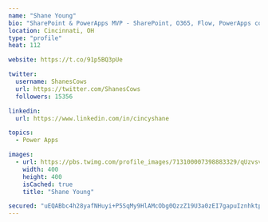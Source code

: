 ```yaml
---
name: "Shane Young"
bio: "SharePoint & PowerApps MVP - SharePoint, O365, Flow, PowerApps consulting? @PowerApps911 | Pure Snark? You found it."
location: Cincinnati, OH
type: "profile"
heat: 112

website: https://t.co/91p5BQ3pUe

twitter:
  username: ShanesCows
  url: https://twitter.com/ShanesCows
  followers: 15356

linkedin:
  url: https://www.linkedin.com/in/cincyshane

topics:
  - Power Apps

images:
  - url: https://pbs.twimg.com/profile_images/713100007398883329/qUzvsvQ3_400x400.jpg
    width: 400
    height: 400
    isCached: true
    title: "Shane Young"

secured: "uEQABbc4h28yafNHuyi+P5SqMy9HlAMcObg0QzzZ19U3a0zEI7gapuIznhktpUNJgpnPBnxNTqn4K7kxWao/t7y1PjibDhI4qDZN1QDiQbYrKzf9CkS3B8kiDsM25Ssvz4BAX/Pp8yiMrL2cz6pVs2oUnmTudSznJQjPyEWGJwNCbj6UYMS6/vayoGGsxvnC0dAI953qYMGMnas2klHKIAz5mtTNx9ex33kP/y+SOrzNzADr8+reRqwiatsYjgiY2AL+6uk0MTEus547m/Uw+HsK5nGNDZp9IYsKx4rmXLfSYHjzyt0lGKIT5qCNwN3wLHyRLiOUYloo4RQVrn1v6eRJIpggqljRjpmiw5DRlzahcKe8rHLtZsmo4bIjOXAzqqjZdc1mlIDyYg6euBm5kreDBNPGvkTIv4QJ3JSP32U=;Ud/7V7WNwX7oDnTyZdwtSA=="
---
```


